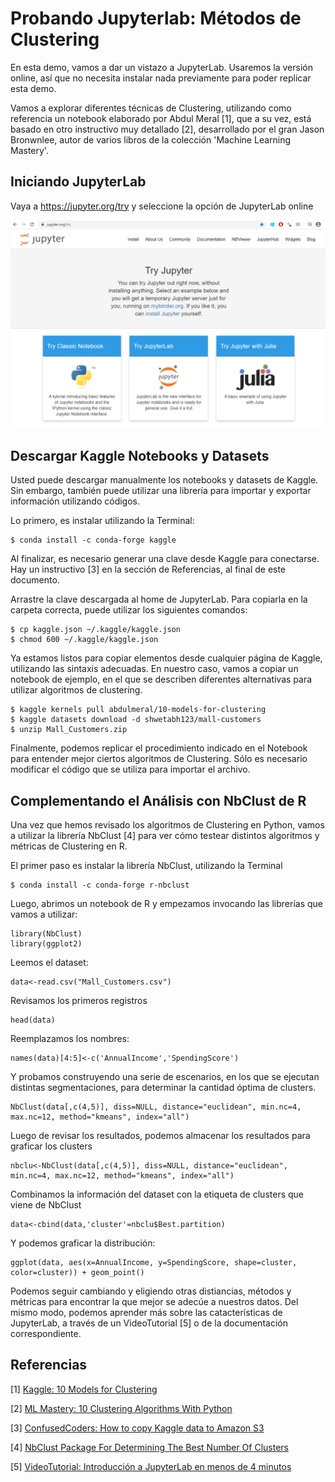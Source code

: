 # Probando Jupyterlab: Métodos de Clustering

En esta demo, vamos a dar un vistazo a JupyterLab. Usaremos la versión online, así que no necesita instalar nada previamente para poder replicar esta demo.

Vamos a explorar diferentes técnicas de Clustering, utilizando como referencia un notebook elaborado por Abdul Meral [1], que a su vez, está basado en otro instructivo muy detallado [2], desarrollado por el gran Jason Bronwnlee, autor de varios libros de la colección 'Machine Learning Mastery'.


## Iniciando JupyterLab

Vaya a https://jupyter.org/try y seleccione la opción de JupyterLab online

![IMAGEN](images/TryJupyterLab.png)

## Descargar Kaggle Notebooks y Datasets

Usted puede descargar manualmente los notebooks y datasets de Kaggle. Sin embargo, también puede utilizar una librería para importar y exportar información utilizando códigos.

Lo primero, es instalar utilizando la Terminal:

    $ conda install -c conda-forge kaggle

Al finalizar, es necesario generar una clave desde Kaggle para conectarse. Hay un instructivo [3] en la sección de Referencias, al final de este documento. 

Arrastre la clave descargada al home de JupyterLab. Para copiarla en la carpeta correcta, puede utilizar los siguientes comandos:

    $ cp kaggle.json ~/.kaggle/kaggle.json
    $ chmod 600 ~/.kaggle/kaggle.json

Ya estamos listos para copiar elementos desde cualquier página de Kaggle, utilizando las sintaxis adecuadas. En nuestro caso, vamos a copiar un notebook de ejemplo, en el que se describen diferentes alternativas para utilizar algoritmos de clustering.

    $ kaggle kernels pull abdulmeral/10-models-for-clustering
    $ kaggle datasets download -d shwetabh123/mall-customers
    $ unzip Mall_Customers.zip

Finalmente, podemos replicar el procedimiento indicado en el Notebook para entender mejor ciertos algoritmos de Clustering. Sólo es necesario modificar el código que se utiliza para importar el archivo.

## Complementando el Análisis con NbClust de R

Una vez que hemos revisado los algoritmos de Clustering en Python, vamos a utilizar la librería NbClust [4] para ver cómo testear distintos algoritmos y métricas de Clustering en R.

El primer paso es instalar la librería NbClust, utilizando la Terminal

    $ conda install -c conda-forge r-nbclust

Luego, abrimos un notebook de R y empezamos invocando las librerías que vamos a utilizar:

    library(NbClust)
    library(ggplot2)

Leemos el dataset:

    data<-read.csv("Mall_Customers.csv")

Revisamos los primeros registros

    head(data)

Reemplazamos los nombres:

    names(data)[4:5]<-c('AnnualIncome','SpendingScore')

Y probamos construyendo una serie de escenarios, en los que se ejecutan distintas segmentaciones, para determinar la cantidad óptima de clusters.

    NbClust(data[,c(4,5)], diss=NULL, distance="euclidean", min.nc=4, max.nc=12, method="kmeans", index="all")

Luego de revisar los resultados, podemos almacenar los resultados para graficar los clusters

    nbclu<-NbClust(data[,c(4,5)], diss=NULL, distance="euclidean", min.nc=4, max.nc=12, method="kmeans", index="all")

Combinamos la información del dataset con la etiqueta de clusters que viene de NbClust

    data<-cbind(data,'cluster'=nbclu$Best.partition)

Y podemos graficar la distribución:

    ggplot(data, aes(x=AnnualIncome, y=SpendingScore, shape=cluster, color=cluster)) + geom_point()

Podemos seguir cambiando y eligiendo otras distiancias, métodos y métricas para encontrar la que mejor se adecúe a nuestros datos. Del mismo modo, podemos aprender más sobre las catacterísticas de JupyterLab, a través de un VideoTutorial [5] o de la documentación correspondiente.

    

## Referencias

[1] [Kaggle: 10 Models for Clustering](https://www.kaggle.com/abdulmeral/10-models-for-clustering/)

[2] [ML Mastery: 10 Clustering Algorithms With Python](https://machinelearningmastery.com/clustering-algorithms-with-python/)

[3] [ConfusedCoders: How to copy Kaggle data to Amazon S3](https://confusedcoders.com/data-engineering/how-to-copy-kaggle-data-to-amazon-s3)

[4] [NbClust Package For Determining The Best Number Of Clusters](https://www.rdocumentation.org/packages/NbClust/versions/3.0/topics/NbClust)

[5] [VideoTutorial: Introducción a JupyterLab en menos de 4 minutos](https://www.youtube.com/watch?v=tdSVdcFezqs)
